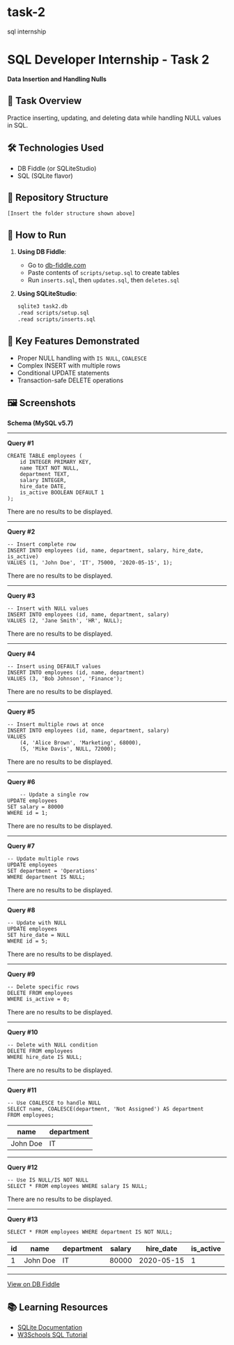 # task-2
sql internship
# SQL Developer Internship - Task 2

**Data Insertion and Handling Nulls**

## 📌 Task Overview
Practice inserting, updating, and deleting data while handling NULL values in SQL.

## 🛠️ Technologies Used
- DB Fiddle (or SQLiteStudio)
- SQL (SQLite flavor)

## 📂 Repository Structure
```
[Insert the folder structure shown above]
```

## 🚀 How to Run
1. **Using DB Fiddle**:
   - Go to [db-fiddle.com](https://www.db-fiddle.com/)
   - Paste contents of `scripts/setup.sql` to create tables
   - Run `inserts.sql`, then `updates.sql`, then `deletes.sql`

2. **Using SQLiteStudio**:
   ```bash
   sqlite3 task2.db
   .read scripts/setup.sql
   .read scripts/inserts.sql
   ```

## 📝 Key Features Demonstrated
- Proper NULL handling with `IS NULL`, `COALESCE`
- Complex INSERT with multiple rows
- Conditional UPDATE statements
- Transaction-safe DELETE operations

## 🖼️ Screenshots
**Schema (MySQL v5.7)**

    

---

**Query #1**

    CREATE TABLE employees (
        id INTEGER PRIMARY KEY,
        name TEXT NOT NULL,
        department TEXT,
        salary INTEGER,
        hire_date DATE,
        is_active BOOLEAN DEFAULT 1
    );

There are no results to be displayed.

---
**Query #2**

    
    -- Insert complete row
    INSERT INTO employees (id, name, department, salary, hire_date, is_active)
    VALUES (1, 'John Doe', 'IT', 75000, '2020-05-15', 1);

There are no results to be displayed.

---
**Query #3**

    
    
    -- Insert with NULL values
    INSERT INTO employees (id, name, department, salary)
    VALUES (2, 'Jane Smith', 'HR', NULL);

There are no results to be displayed.

---
**Query #4**

    
    
    -- Insert using DEFAULT values
    INSERT INTO employees (id, name, department)
    VALUES (3, 'Bob Johnson', 'Finance');

There are no results to be displayed.

---
**Query #5**

    
    
    -- Insert multiple rows at once
    INSERT INTO employees (id, name, department, salary)
    VALUES 
        (4, 'Alice Brown', 'Marketing', 68000),
        (5, 'Mike Davis', NULL, 72000);

There are no results to be displayed.

---
**Query #6**

    
        -- Update a single row
    UPDATE employees
    SET salary = 80000
    WHERE id = 1;

There are no results to be displayed.

---
**Query #7**

    
    
    -- Update multiple rows
    UPDATE employees
    SET department = 'Operations'
    WHERE department IS NULL;

There are no results to be displayed.

---
**Query #8**

    
    
    -- Update with NULL
    UPDATE employees
    SET hire_date = NULL
    WHERE id = 5;

There are no results to be displayed.

---
**Query #9**

    
    -- Delete specific rows
    DELETE FROM employees
    WHERE is_active = 0;

There are no results to be displayed.

---
**Query #10**

    
    
    -- Delete with NULL condition
    DELETE FROM employees
    WHERE hire_date IS NULL;

There are no results to be displayed.

---
**Query #11**

    
    
    -- Use COALESCE to handle NULL
    SELECT name, COALESCE(department, 'Not Assigned') AS department
    FROM employees;

| name     | department |
| -------- | ---------- |
| John Doe | IT         |

---
**Query #12**

    
    
    -- Use IS NULL/IS NOT NULL
    SELECT * FROM employees WHERE salary IS NULL;

There are no results to be displayed.

---
**Query #13**

    
    SELECT * FROM employees WHERE department IS NOT NULL;

| id  | name     | department | salary | hire_date  | is_active |
| --- | -------- | ---------- | ------ | ---------- | --------- |
| 1   | John Doe | IT         | 80000  | 2020-05-15 | 1         |

---

[View on DB Fiddle](https://www.db-fiddle.com/)



## 📚 Learning Resources
- [SQLite Documentation](https://www.sqlite.org/docs.html)
- [W3Schools SQL Tutorial](https://www.w3schools.com/sql/)
